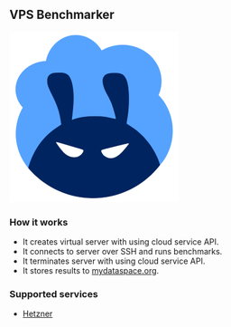 ## VPS Benchmarker

![Logo](https://raw.githubusercontent.com/fiftin/vpsbenchmarker/master/logo.png)

### How it works

* It creates virtual server with using cloud service API.
* It connects to server over SSH and runs benchmarks.
* It terminates server with using cloud service API.
* It stores results to [mydataspace.org](https://mydataspace.org).


### Supported services
* [Hetzner](https://hetzner.cloud)
